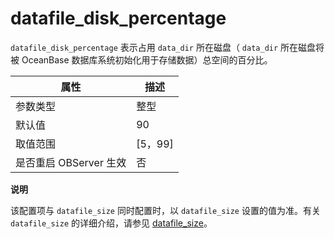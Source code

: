 datafile_disk_percentage 
=============================================

`datafile_disk_percentage` 表示占用 `data_dir` 所在磁盘（ `data_dir` 所在磁盘将被 OceanBase 数据库系统初始化用于存储数据）总空间的百分比。


|      **属性**      |  **描述**  |
|------------------|----------|
| 参数类型             | 整型       |
| 默认值              | 90       |
| 取值范围             | \[5，99\] |
| 是否重启 OBServer 生效 | 否        |


**说明**



该配置项与 `datafile_size` 同时配置时，以 `datafile_size` 设置的值为准。有关 `datafile_size` 的详细介绍，请参见 [datafile_size](/zh-CN/10.reference-guide/3.system-configuration-items/41.datafile_size.md)。

